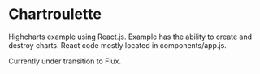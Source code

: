 # Chartroulette
Highcharts example using React.js. Example has the ability to create and destroy charts. 
React code mostly located in components/app.js. 

Currently under transition to Flux.
